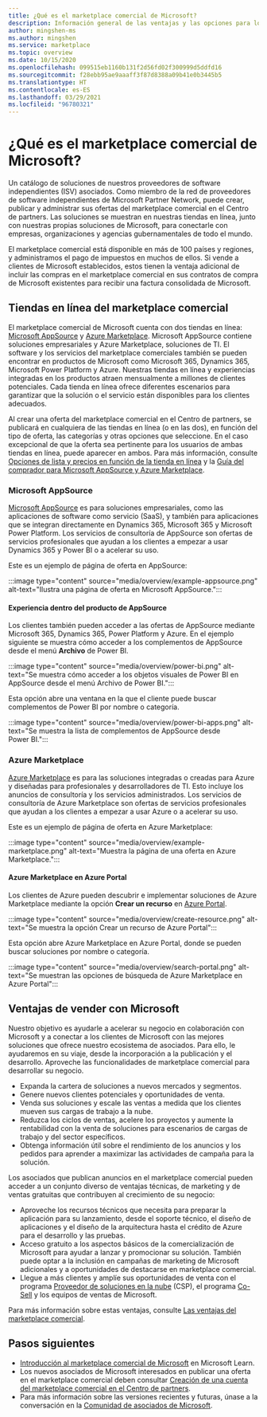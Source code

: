 ```yaml
---
title: ¿Qué es el marketplace comercial de Microsoft?
description: Información general de las ventajas y las opciones para los asociados de Microsoft que publican soluciones en el marketplace comercial de Microsoft.
author: mingshen-ms
ms.author: mingshen
ms.service: marketplace
ms.topic: overview
ms.date: 10/15/2020
ms.openlocfilehash: 099515eb1160b131f2d56fd02f300999d5ddfd16
ms.sourcegitcommit: f28ebb95ae9aaaff3f87d8388a09b41e0b3445b5
ms.translationtype: HT
ms.contentlocale: es-ES
ms.lasthandoff: 03/29/2021
ms.locfileid: "96780321"
---
```

# <a name="what-is-the-microsoft-commercial-marketplace"></a>¿Qué es el marketplace comercial de Microsoft?

Un catálogo de soluciones de nuestros proveedores de software independientes (ISV) asociados. Como miembro de la red de proveedores de software independientes de Microsoft Partner Network, puede crear, publicar y administrar sus ofertas del marketplace comercial en el Centro de partners. Las soluciones se muestran en nuestras tiendas en línea, junto con nuestras propias soluciones de Microsoft, para conectarle con empresas, organizaciones y agencias gubernamentales de todo el mundo.

El marketplace comercial está disponible en más de 100 países y regiones, y administramos el pago de impuestos en muchos de ellos. Si vende a clientes de Microsoft establecidos, estos tienen la ventaja adicional de incluir las compras en el marketplace comercial en sus contratos de compra de Microsoft existentes para recibir una factura consolidada de Microsoft.

## <a name="commercial-marketplace-online-stores"></a>Tiendas en línea del marketplace comercial

El marketplace comercial de Microsoft cuenta con dos tiendas en línea: [Microsoft AppSource](https://appsource.microsoft.com/) y [Azure Marketplace](https://azuremarketplace.microsoft.com/). Microsoft AppSource contiene soluciones empresariales y Azure Marketplace, soluciones de TI. El software y los servicios del marketplace comerciales también se pueden encontrar en productos de Microsoft como Microsoft 365, Dynamics 365, Microsoft Power Platform y Azure. Nuestras tiendas en línea y experiencias integradas en los productos atraen mensualmente a millones de clientes potenciales. Cada tienda en línea ofrece diferentes escenarios para garantizar que la solución o el servicio están disponibles para los clientes adecuados.

Al crear una oferta del marketplace comercial en el Centro de partners, se publicará en cualquiera de las tiendas en línea (o en las dos), en función del tipo de oferta, las categorías y otras opciones que seleccione. En el caso excepcional de que la oferta sea pertinente para los usuarios de ambas tiendas en línea, puede aparecer en ambos. Para más información, consulte [Opciones de lista y precios en función de la tienda en línea](determine-your-listing-type.md#listing-and-pricing-options-by-online-store) y la [Guía del comprador para Microsoft AppSource y Azure Marketplace](https://aka.ms/MarketplaceBuyerGuide).

### <a name="microsoft-appsource"></a>Microsoft AppSource

[Microsoft AppSource](https://appsource.microsoft.com/) es para soluciones empresariales, como las aplicaciones de software como servicio (SaaS), y también para aplicaciones que se integran directamente en Dynamics 365, Microsoft 365 y Microsoft Power Platform. Los servicios de consultoría de AppSource son ofertas de servicios profesionales que ayudan a los clientes a empezar a usar Dynamics 365 y Power BI o a acelerar su uso.

Este es un ejemplo de página de oferta en AppSource:

:::image type="content" source="media/overview/example-appsource.png" alt-text="Ilustra una página de oferta en Microsoft AppSource.":::

####  <a name="appsource-in-product-experience"></a>Experiencia dentro del producto de AppSource

Los clientes también pueden acceder a las ofertas de AppSource mediante Microsoft 365, Dynamics 365, Power Platform y Azure. En el ejemplo siguiente se muestra cómo acceder a los complementos de AppSource desde el menú **Archivo** de Power BI.

:::image type="content" source="media/overview/power-bi.png" alt-text="Se muestra cómo acceder a los objetos visuales de Power BI en AppSource desde el menú Archivo de Power BI."::: 

Esta opción abre una ventana en la que el cliente puede buscar complementos de Power BI por nombre o categoría. 

:::image type="content" source="media/overview/power-bi-apps.png" alt-text="Se muestra la lista de complementos de AppSource desde Power BI."::: 

### <a name="azure-marketplace"></a>Azure Marketplace

[Azure Marketplace](https://azuremarketplace.microsoft.com/) es para las soluciones integradas o creadas para Azure y diseñadas para profesionales y desarrolladores de TI. Esto incluye los anuncios de consultoría y los servicios administrados. Los servicios de consultoría de Azure Marketplace son ofertas de servicios profesionales que ayudan a los clientes a empezar a usar Azure o a acelerar su uso.

Este es un ejemplo de página de oferta en Azure Marketplace:

:::image type="content" source="media/overview/example-marketplace.png" alt-text="Muestra la página de una oferta en Azure Marketplace."::: 

#### <a name="azure-marketplace-in-the-azure-portal"></a>Azure Marketplace en Azure Portal

Los clientes de Azure pueden descubrir e implementar soluciones de Azure Marketplace mediante la opción **Crear un recurso** en [Azure Portal](https://portal.azure.com/).

:::image type="content" source="media/overview/create-resource.png" alt-text="Se muestra la opción Crear un recurso de Azure Portal"::: 

Esta opción abre Azure Marketplace en Azure Portal, donde se pueden buscar soluciones por nombre o categoría.

:::image type="content" source="media/overview/search-portal.png" alt-text="Se muestran las opciones de búsqueda de Azure Marketplace en Azure Portal"::: 

## <a name="benefits-of-selling-with-microsoft"></a>Ventajas de vender con Microsoft

Nuestro objetivo es ayudarle a acelerar su negocio en colaboración con Microsoft y a conectar a los clientes de Microsoft con las mejores soluciones que ofrece nuestro ecosistema de asociados. Para ello, le ayudaremos en su viaje, desde la incorporación a la publicación y el desarrollo. Aproveche las funcionalidades de marketplace comercial para desarrollar su negocio.

- Expanda la cartera de soluciones a nuevos mercados y segmentos.
- Genere nuevos clientes potenciales y oportunidades de venta.
- Venda sus soluciones y escale las ventas a medida que los clientes mueven sus cargas de trabajo a la nube. 
- Reduzca los ciclos de ventas, acelere los proyectos y aumente la rentabilidad con la venta de soluciones para escenarios de cargas de trabajo y del sector específicos.
- Obtenga información útil sobre el rendimiento de los anuncios y los pedidos para aprender a maximizar las actividades de campaña para la solución.

Los asociados que publican anuncios en el marketplace comercial pueden acceder a un conjunto diverso de ventajas técnicas, de marketing y de ventas gratuitas que contribuyen al crecimiento de su negocio:

- Aproveche los recursos técnicos que necesita para preparar la aplicación para su lanzamiento, desde el soporte técnico, el diseño de aplicaciones y el diseño de la arquitectura hasta el crédito de Azure para el desarrollo y las pruebas.
- Acceso gratuito a los aspectos básicos de la comercialización de Microsoft para ayudar a lanzar y promocionar su solución. También puede optar a la inclusión en campañas de marketing de Microsoft adicionales y a oportunidades de destacarse en marketplace comercial.
- Llegue a más clientes y amplíe sus oportunidades de venta con el programa [Proveedor de soluciones en la nube](https://partner.microsoft.com/cloud-solution-provider) (CSP), el programa [Co-Sell](marketplace-co-sell.md) y los equipos de ventas de Microsoft.

Para más información sobre estas ventajas, consulte [Las ventajas del marketplace comercial](gtm-your-marketplace-benefits.md).

## <a name="next-steps"></a>Pasos siguientes

- [Introducción al marketplace comercial de Microsoft](/learn/modules/intro-commercial-marketplace/) en Microsoft Learn.
- Los nuevos asociados de Microsoft interesados en publicar una oferta en el marketplace comercial deben consultar [Creación de una cuenta del marketplace comercial en el Centro de partners](partner-center-portal/create-account.md).
- Para más información sobre las versiones recientes y futuras, únase a la conversación en la [Comunidad de asociados de Microsoft](https://www.microsoftpartnercommunity.com/).
